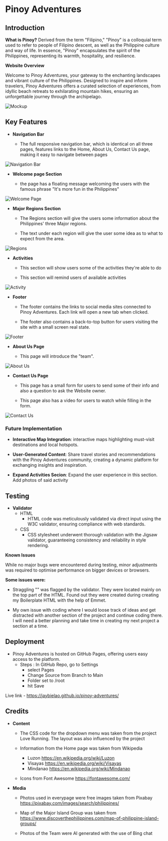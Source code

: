 # Pinoy Adventures

## Introduction

**What is Pinoy?**
Derived from the term "Filipino," "Pinoy" is a colloquial term used to refer to people of Filipino descent, as well as the Philippine culture and way of life. In essence, "Pinoy" encapsulates the spirit of the Philippines, representing its warmth, hospitality, and resilience.


**Website Overview**

Welcome to Pinoy Adventures, your gateway to the enchanting landscapes and vibrant culture of the Philippines. Designed to inspire and inform travelers, Pinoy Adventures offers a curated selection of experiences, from idyllic beach retreats to exhilarating mountain hikes, ensuring an unforgettable journey through the archipelago.


![Mockup](assets/images/mockup.png)

## Key Features

- __Navigation Bar__

    - The full responsive navigation bar, which is identical on all three pages, features links to the Home, About Us, Contact Us page, making it easy to navigate between pages

![Navigation Bar](assets/images/navi-bar.png)

- __Welcome page Section__
    
    - the page has a floating message welcoming the users with the famous phrase "It's more fun in the Philippines"

![Welcome Page](assets/images/welcome-page.png)


- __Major Regions Section__

    - The Regions section will give the users some information about the Philippines' three Major regions.
	
	- The text under each region will give the user some idea as to what to expect from the area.

![Regions](assets/images/regions.png)

- __Activities__

	- This section will show users some of the activities they're able to do

	- This section will remind users of available activities 

![Activity](assets/images/activity.png)

- __Footer__

	- The footer contains the links to social media sites connected to Pinoy Adventures.  Each link will open a new tab when clicked.

	- The footer also contains a back-to-top button for users visiting the site with a small screen real state.

![Footer](assets/images/footer.png)

- __About Us Page__

	- This page will introduce the "team".

![About Us](assets/images/about-us-page.png)

- __Contact Us Page__

	- This page has a small form for users to send some of their info and also a question to ask the Website owner.

	- This page also has a video for users to watch while filling in the form.

![Contact Us](assets/images/contact-us-page.png)


### Future Implementation

- **Interactive Map Integration**: interactive maps highlighting must-visit destinations and local hotspots.

- **User-Generated Content**: Share travel stories and recommendations with the Pinoy Adventures community, creating a dynamic platform for exchanging insights and inspiration.

- **Expand Activities Secion**: Expand the user experience in this section. Add photos of said activity


## Testing

- __Validator__
	- HTML
		- HTML code was meticulously validated via direct input using the W3C validator, ensuring compliance with web standards.
	- CSS
		- CSS stylesheet underwent thorough validation with the Jigsaw validator, guaranteeing consistency and reliability in style rendering.

**Known Issues**

While no major bugs were encountered during testing, minor adjustments was required to optimise performance on bigger devices or browsers.  

**Some issues were:**
- Straggling "\" was flagged by the validator. They were located mainly on the top part of the HTML.  Found out they were created during creating my Boilerplate HTML with the help of Emmet.

- My own issue with coding where I would loose track of ideas and get distracted with another section of the project and continue coding there.  I will need a better planning and take time in creating my next project a section at a time.


## Deployment

- Pinoy Adventures is hosted on GitHub Pages, offering users easy access to the platform.
	-	Steps : In GitHub Repo, go to Settings 
		- select Pages
		- Change Source from Branch to Main
		- Folder set to /root
		- hit Save

Live link - https://jaybielao.github.io/pinoy-adventures/


## Credits

 - __Content__
	- The CSS code for the dropdown menu was taken from the project Love Running. The layout was also influenced by the project

	- Information from the Home page was taken from Wikipedia

		- Luzon https://en.wikipedia.org/wiki/Luzon
		- Visayas https://en.wikipedia.org/wiki/Visayas
		- Mindanao https://en.wikipedia.org/wiki/Mindanao

	- Icons from Font Awesome https://fontawesome.com/

- __Media__

	- Photos used in everypage were free images taken from Pixabay https://pixabay.com/images/search/philippines/

	- Map of the Major Island Group was taken from https://www.discoverthephilippines.com/map-of-philippine-island-groups/

   	- Photos of the Team were AI generated with the use of Bing chat
